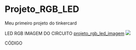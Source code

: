 # Projeto_RGB_LED
Meu primeiro projeto do tinkercard

LED RGB
IMAGEM DO CIRCUITO
[projeto_rgb_led_imagem](https://user-images.githubusercontent.com/90460886/192654858-14985e1c-6ac3-4851-8e56-6c48f79c1556.png)
<img src="projeto_rgb_led_imagem">

CÓDIGO

